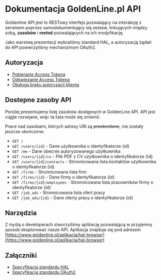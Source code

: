# Dokumentacja GoldenLine.pl API

Goldenline API jest to RESTowy interfejs pozwalający na interakcję z serwisem poprzez samodokumentujący się zestaw, linkujących między sobą, **zasobów** i **metod** pozwalających na ich modyfikację.

Jako warstwę prezentacji wybraliśmy standard HAL, a autoryzację żądań do API powierzyliśmy mechanizmom OAuth2.

## Autoryzacja

* [Pobieranie Access Tokena](/authorization/retrieving_access_token.md)
* [Odświeżanie Access Tokena](/authorization/refreshing_access_token.md)
* [Obsługa braku autoryzacji klienta](/authorization/handling_declined_authorization.md)

## Dostepne zasoby API

Poniżej prezentujemy listę zasobów dostępnych w GoldenLine API. API jest ciągle rozwijane, więc ta lista może się zmienić.

Prace nad zasobami, których adresy URI są ~~przekreślone~~, nie zostały jeszcze ukończone.

* `GET /`
* `GET /users/{id}` - Dane użytkownika o identyfikatorze {id}
* `GET /me` - Dane obecnie autoryzowanego użytkownika
* `GET /users/{id}/cv` - Plik PDF z CV użytkownika o identyfikatorze {id}
* `GET /users/{id}/contacts` - Stronnicowana lista kontaktów użytkownika o identyfikatorze {id}
* `GET /firms` - Stronnicowana lista firm
* `GET /firms/{id}` - Dane firmy o identyfikatorze {id}
* `GET /firms/{id}/employees` - Stronnicowana lista pracowników firmy o identyfikatorze {id}
* `GET /job_ads` - Stronnicowana lista ofert pracy
* `GET /job_ads/{id}` - Dane oferty pracy o identyfikatorze {id}

## Narzędzia

Z myślą o developerach stworzyliśmy aplikację pozwalającą w przyjemny sposób eksplorować nasze API. Aplikacja znajduje się pod adresem [https://www.goldenline.pl/aplikacja/hal-browser](https://www.goldenline.pl/aplikacja/hal-browser)

## Załączniki

* [Specyfikacja standardu HAL](http://tools.ietf.org/html/draft-kelly-json-hal-05)
* [Specyfikacja standardu OAuth2](http://tools.ietf.org/html/rfc6749)
